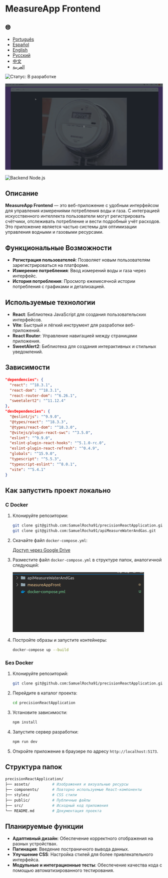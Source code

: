 # MeasureApp Frontend

<h2>🌐</h2>
<ul>
  <li><a href="https://github.com/SamuelRocha91/precisionReactApplication/blob/main/README.md" target="_blank">Português</a></li>
  <li><a href="https://github.com/SamuelRocha91/precisionReactApplication/blob/main/README_es.md" target="_blank">Español</a></li>
  <li><a href="https://github.com/SamuelRocha91/precisionReactApplication/blob/main/README_en.md" target="_blank">English</a></li>
  <li><a href="https://github.com/SamuelRocha91/precisionReactApplication/blob/main/README_ru.md" target="_blank">Русский</a></li>
  <li><a href="https://github.com/SamuelRocha91/precisionReactApplication/blob/main/README_ch.md" target="_blank">中文</a></li>
  <li><a href="https://github.com/SamuelRocha91/precisionReactApplication/blob/main/README_ar.md" target="_blank">العربية</a></li>
</ul>

![Статус: В разработке](https://img.shields.io/badge/status-%D0%B2%20%D1%80%D0%B0%D0%B7%D1%80%D0%B0%D0%B1%D0%BE%D1%82%D0%BA%D0%B5-yellow)

![Демонстрация работы приложения](./gifs/apiMeasure.gif)

![Backend Node.js](git@github.com:SamuelRocha91/apiMeasureWaterAndGas.git)

## Описание

**MeasureApp Frontend** — это веб-приложение с удобным интерфейсом для управления измерениями потребления воды и газа. С интеграцией искусственного интеллекта пользователи могут регистрировать счётчики, отслеживать потребление и вести подробный учёт расходов. Это приложение является частью системы для оптимизации управления водными и газовыми ресурсами.

## Функциональные Возможности

- **Регистрация пользователей**: Позволяет новым пользователям зарегистрироваться на платформе.
- **Измерение потребления**: Ввод измерений воды и газа через интерфейс.
- **История потребления**: Просмотр ежемесячной истории потребления с графиками и детализацией.

## Используемые технологии

- **React**: Библиотека JavaScript для создания пользовательских интерфейсов.
- **Vite**: Быстрый и лёгкий инструмент для разработки веб-приложений.
- **React Router**: Управление навигацией между страницами приложения.
- **SweetAlert2**: Библиотека для создания интерактивных и стильных уведомлений.

## Зависимости

```json
"dependencies": {
  "react": "^18.3.1",
  "react-dom": "^18.3.1",
  "react-router-dom": "^6.26.1",
  "sweetalert2": "^11.12.4"
},
"devDependencies": {
  "@eslint/js": "^9.9.0",
  "@types/react": "^18.3.3",
  "@types/react-dom": "^18.3.0",
  "@vitejs/plugin-react-swc": "^3.5.0",
  "eslint": "^9.9.0",
  "eslint-plugin-react-hooks": "^5.1.0-rc.0",
  "eslint-plugin-react-refresh": "^0.4.9",
  "globals": "^15.9.0",
  "typescript": "^5.5.3",
  "typescript-eslint": "^8.0.1",
  "vite": "^5.4.1"
}
```

## Как запустить проект локально

### С Docker

1. Клонируйте репозитории:

   ```bash
   git clone git@github.com:SamuelRocha91/precisionReactApplication.git
   git clone git@github.com:SamuelRocha91/apiMeasureWaterAndGas.git
   ```

2. Скачайте файл `docker-compose.yml`:

   [Доступ через Google Drive](https://drive.google.com/file/d/1p5MKW3YB5En05Jp5ETWxNbmHllinihiH/view?usp=sharing)

3. Разместите файл `docker-compose.yml` в структуре папок, аналогичной следующей:

   ![Структура папок](./public/pastasDocker.png)

4. Постройте образы и запустите контейнеры:

   ```bash
   docker-compose up --build
   ```

### Без Docker

1. Клонируйте репозиторий:

   ```bash
   git clone git@github.com:SamuelRocha91/precisionReactApplication.git
   ```

2. Перейдите в каталог проекта:

   ```bash
   cd precisionReactApplication
   ```

3. Установите зависимости:

   ```bash
   npm install
   ```

4. Запустите сервер разработки:

   ```bash
   npm run dev
   ```

5. Откройте приложение в браузере по адресу `http://localhost:5173`.

## Структура папок

```bash
precisionReactApplication/
├── assets/          # Изображения и визуальные ресурсы
├── components/      # Повторно используемые React-компоненты
├── styles/          # CSS стили
├── public/          # Публичные файлы
├── src/             # Исходный код приложения
└── README.md        # Документация проекта
```

## Планируемые функции

- **Адаптивный дизайн**: Обеспечение корректного отображения на разных устройствах.
- **Пагинация**: Введение постраничного вывода данных.
- **Улучшение CSS**: Настройка стилей для более привлекательного интерфейса.
- **Модульные и интеграционные тесты**: Обеспечение качества кода с помощью автоматизированного тестирования.
